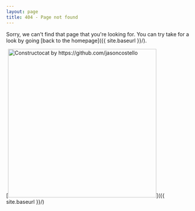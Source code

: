 ```yaml
---
layout: page
title: 404 - Page not found
---
```


Sorry, we can't find that page that you're looking for. You can try take for a look by going [back to the homepage]({{ site.baseurl }}/).

[<img src="{{ site.baseurl }}/images/puzzled-nudibranch.jpg" alt="Constructocat by https://github.com/jasoncostello" style="width: 400px;"/>]({{ site.baseurl }}/)
